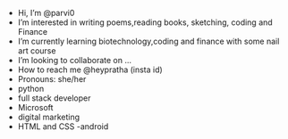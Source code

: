 - Hi, I’m @parvi0
- I’m interested in writing poems,reading books, sketching, coding and Finance
- I’m currently learning biotechnology,coding and finance with some nail art course
- I’m looking to collaborate on ...
- How to reach me @heypratha (insta id)
-  Pronouns: she/her
- python
- full stack developer
- Microsoft 
- digital marketing
- HTML and CSS
-android

